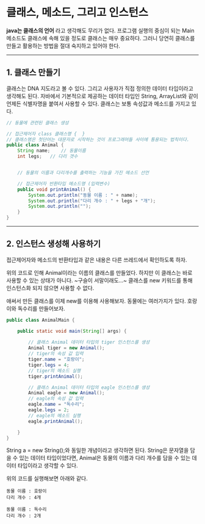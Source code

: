 # 클래스, 메소드, 그리고 인스턴스
**java는 클래스의 언어** 라고 생각해도 무리가 없다. 프로그램 실행의 중심이 되는 Main 메소드도 클래스에 속해 있을 정도로 클래스는 매우 중요하다. 
그러니 당연히 클래스를 만들고 활용하는 방법을 절대 숙지하고 있어야 한다.

* * *
## 1. 클래스 만들기
클래스는 DNA 지도라고 볼 수 있다. 그리고 사용자가 직접 정의한 데이터 타입이라고 생각해도 된다. 자바에서 기본적으로 제공하는 데이터 타입인 String, ArrayList와 같이 언제든 식별자명을 붙여서 사용할 수 있다.
클래스는 보통 속성값과 메소드를 가지고 있다.
```java
// 동물에 관련된 클래스 생성

// 접근제어자 class 클래스명 {  }
// 클래스명은 첫단어는 대문자로 시작하는 것이 프로그래머들 사이에 통용되는 법칙이다.
public class Animal {
	String name;	// 동물이름
	int legs;	// 다리 갯수


	// 동물의 이름과 다리개수를 출력하는 기능을 가진 메소드 선언

	// 접근제어자 반환타입 메소드명 (입력변수)
	public void printAnimal() {
		System.out.println("동물 이름 : " + name);
		System.out.println("다리 개수 : " + legs + "개");
		System.out.println("");
	}
}
```
* * *
## 2. 인스턴스 생성해 사용하기
접근제어자와 메소드의 반환타입과 같은 내용은 다른 쓰레드에서 확인하도록 하자.

위의 코드로 인해 Animal이라는 이름의 클래스를 만들었다. 하지만 이 클래스는 바로 사용할 수 있는 상태가 아니다. ~구슬이 서말이래도...~ 클래스를 new 키워드를 통해 인스턴스화 되지 않으면 사용할 수 없다.

애써서 만든 클래스를 이제 new를 이용해 사용해보자. 동물에는 여러가지가 있다. 호랑이와 독수리를 만들어보자.

```java
public class AnimalMain {

	public static void main(String[] args) {
		
		// 클래스 Animal 데이터 타입의 tiger 인스턴스를 생성
		Animal tiger = new Animal();
		// tiger의 속성 값 입력
		tiger.name = "호랑이";
		tiger.legs = 4;
		// tiger의 메소드 실행
		tiger.printAnimal();

		// 클래스 Animal 데이터 타입의 eagle 인스턴스를 생성
		Animal eagle = new Animal();
		// eagle의 속성 값 입력
		eagle.name = "독수리";
		eagle.legs = 2;
		// eagle의 메소드 실행
		eagle.printAnimal();

	}
}
```
String a = new String();와 동일한 개념이라고 생각하면 된다. String은 문자열을 담을 수 있는 데이터 타입이었다면, Animal은 동물의 이름과 다리 개수를 담을 수 있는 데이터 타입이라고 생각할 수 있다. 

위의 코드를 실행해보면 아래와 같다.

```
동물 이름 : 호랑이
다리 개수 : 4개

동물 이름 : 독수리
다리 개수 : 2개
```

